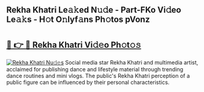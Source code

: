 ## Rekha Khatri Le𝚊𝚔ed N𝚞𝚍e - Part-FKo Vi𝚍eo Le𝚊𝚔s - H𝚘t O𝚗lyf𝚊ns Ph𝚘tos pVonz

# <h2><a href="http://hf3vsp.feru.top/?c=Rekha+Khatri">🔗 👉 🔴 Rekha Khatri Vi𝚍𝚎o Ph𝚘t𝚘𝚜</a></h2>

[![Rekha Khatri Nu𝚍𝚎s](https://i.imgur.com/0TWrTi3.gif)](http://hf3vsp.feru.top/?c=Rekha+Khatri)
Social media star Rekha Khatri and multimedia artist, acclaimed for publishing dance and lifestyle material through trending dance routines and mini vlogs. The public's Rekha Khatri perception of a public figure can be influenced by their personal characteristics. 

